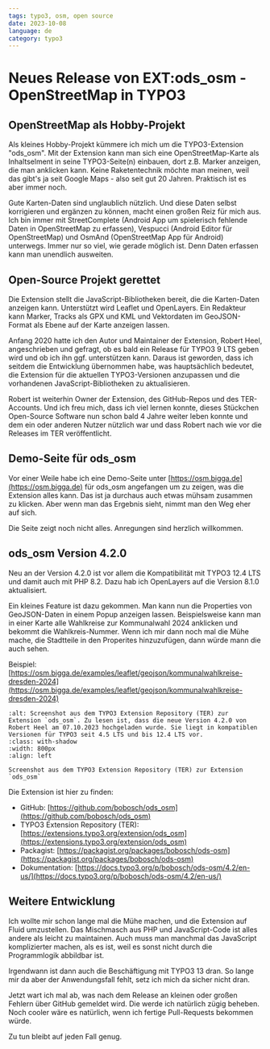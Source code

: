```yaml
---
tags: typo3, osm, open source
date: 2023-10-08
language: de
category: typo3
---
```


# Neues Release von EXT:ods_osm - OpenStreetMap in TYPO3

## OpenStreetMap als Hobby-Projekt

Als kleines Hobby-Projekt kümmere ich mich um die TYPO3-Extension "ods_osm". Mit der Extension kann man sich eine OpenStreetMap-Karte als Inhaltselment in seine TYPO3-Seite(n) einbauen, dort z.B. Marker anzeigen, die man anklicken kann. Keine Raketentechnik möchte man meinen, weil das gibt's ja seit Google Maps - also seit gut 20 Jahren. Praktisch ist es aber immer noch.

Gute Karten-Daten sind unglaublich nützlich. Und diese Daten selbst korrigieren und ergänzen zu können, macht einen großen Reiz für mich aus. Ich bin immer mit StreetComplete (Android App um spielerisch fehlende Daten in OpenStreetMap zu erfassen), Vespucci (Android Editor für OpenStreetMap) und OsmAnd (OpenStreetMap App für Android) unterwegs. Immer nur so viel, wie gerade möglich ist. Denn Daten erfassen kann man unendlich ausweiten.

## Open-Source Projekt gerettet

Die Extension stellt die JavaScript-Bibliotheken bereit, die die Karten-Daten anzeigen kann. Unterstützt wird Leaflet und OpenLayers. Ein Redakteur kann Marker, Tracks als GPX und KML und Vektordaten im GeoJSON-Format als Ebene auf der Karte anzeigen lassen.

Anfang 2020 hatte ich den Autor und Maintainer der Extension, Robert Heel, angeschrieben und gefragt, ob es bald ein Release für TYPO3 9 LTS geben wird und ob ich ihn ggf. unterstützen kann. Daraus ist geworden, dass ich seitdem die Entwicklung übernommen habe, was hauptsächlich bedeutet, die Extension für die aktuellen TYPO3-Versionen anzupassen und die vorhandenen JavaScript-Bibliotheken zu aktualisieren.

Robert ist weiterhin Owner der Extension, des GitHub-Repos und des TER-Accounts. Und ich freu mich, dass ich viel lernen konnte, dieses Stückchen Open-Source Software nun schon bald 4 Jahre weiter leben konnte und dem ein oder anderen Nutzer nützlich war und dass Robert nach wie vor die Releases im TER veröffentlicht.

## Demo-Seite für ods_osm

Vor einer Weile habe ich eine Demo-Seite unter [https://osm.bigga.de](https://osm.bigga.de) für ods_osm angefangen um zu zeigen, was die Extension alles kann. Das ist ja durchaus auch etwas mühsam zusammen zu klicken. Aber wenn man das Ergebnis sieht, nimmt man den Weg eher auf sich.

Die Seite zeigt noch nicht alles. Anregungen sind herzlich willkommen.


## ods_osm Version 4.2.0

Neu an der Version 4.2.0 ist vor allem die Kompatibilität mit TYPO3 12.4 LTS und damit auch mit PHP 8.2. Dazu hab ich OpenLayers auf die Version 8.1.0 aktualisiert.

Ein kleines Feature ist dazu gekommen. Man kann nun die Properties von GeoJSON-Daten in einem Popup anzeigen lassen. Beispielsweise kann man in einer Karte alle Wahlkreise zur Kommunalwahl 2024 anklicken und bekommt die Wahlkreis-Nummer. Wenn ich mir dann noch mal die Mühe mache, die Stadtteile in den Properites hinzuzufügen, dann würde mann die auch sehen.

Beispiel: [https://osm.bigga.de/examples/leaflet/geojson/kommunalwahlkreise-dresden-2024](https://osm.bigga.de/examples/leaflet/geojson/kommunalwahlkreise-dresden-2024)

```{figure} ods-osm-4-2-0-2023-10-08_22-48.png
:alt: Screenshot aus dem TYPO3 Extension Repository (TER) zur Extension `ods_osm`. Zu lesen ist, dass die neue Version 4.2.0 von Robert Heel am 07.10.2023 hochgeladen wurde. Sie liegt in kompatiblen Versionen für TYPO3 seit 4.5 LTS und bis 12.4 LTS vor.
:class: with-shadow
:width: 800px
:align: left

Screenshot aus dem TYPO3 Extension Repository (TER) zur Extension `ods_osm`
```

Die Extension ist hier zu finden:

* GitHub: [https://github.com/bobosch/ods_osm](https://github.com/bobosch/ods_osm)
* TYPO3 Extension Repository (TER): [https://extensions.typo3.org/extension/ods_osm](https://extensions.typo3.org/extension/ods_osm)
* Packagist: [https://packagist.org/packages/bobosch/ods-osm](https://packagist.org/packages/bobosch/ods-osm)
* Dokumentation: [https://docs.typo3.org/p/bobosch/ods-osm/4.2/en-us/](https://docs.typo3.org/p/bobosch/ods-osm/4.2/en-us/)

## Weitere Entwicklung

Ich wollte mir schon lange mal die Mühe machen, und die Extension auf Fluid umzustellen. Das Mischmasch aus PHP und JavaScript-Code ist alles andere als leicht zu maintainen. Auch muss man manchmal das JavaScript komplizierter machen, als es ist, weil es sonst nicht durch die Programmlogik abbildbar ist.

Irgendwann ist dann auch die Beschäftigung mit TYPO3 13 dran. So lange mir da aber der Anwendungsfall fehlt, setz ich mich da sicher nicht dran.

Jetzt wart ich mal ab, was nach dem Release an kleinen oder großen Fehlern über GitHub gemeldet wird. Die werde ich natürlich zügig beheben. Noch cooler wäre es natürlich, wenn ich fertige Pull-Requests bekommen würde.

Zu tun bleibt auf jeden Fall genug.
